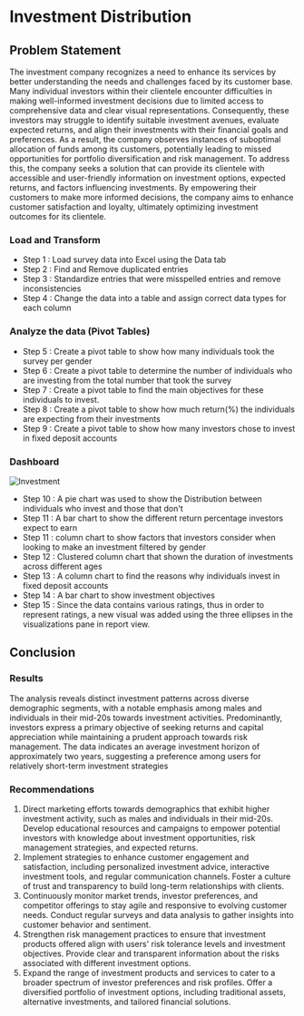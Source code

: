 #    Investment Distribution

## Problem Statement

The investment company recognizes a need to enhance its services by better understanding the needs and challenges faced by its customer base. Many individual investors within their clientele encounter difficulties in making well-informed investment decisions due to limited access to comprehensive data and clear visual representations. Consequently, these investors may struggle to identify suitable investment avenues, evaluate expected returns, and align their investments with their financial goals and preferences. As a result, the company observes instances of suboptimal allocation of funds among its customers, potentially leading to missed opportunities for portfolio diversification and risk management. To address this, the company seeks a solution that can provide its clientele with accessible and user-friendly information on investment options, expected returns, and factors influencing investments. By empowering their customers to make more informed decisions, the company aims to enhance customer satisfaction and loyalty, ultimately optimizing investment outcomes for its clientele.


### Load and Transform 

- Step 1 : Load survey data into Excel using the Data tab
- Step 2 : Find and Remove duplicated entries 
- Step 3 : Standardize entries that were misspelled entries and remove inconsistencies
- Step 4 : Change the data into a table and assign correct data types for each column

### Analyze the data (Pivot Tables)

- Step 5 : Create a pivot table to show how many individuals took the survey per gender
- Step 6 : Create a pivot table to determine the number of individuals who are investing from the total number that took the survey
- Step 7 : Create a pivot table to find the main objectives for these individuals to invest.
- Step 8 : Create a pivot table to show how much return(%) the individuals are expecting from their investments
- Step 9 : Create a pivot table to show how many investors chose to invest in fixed deposit accounts

### Dashboard

![Investment](https://github.com/KelvinMaroba/InvestmentDistribution-Excel-/assets/133264502/f29d6054-3673-4d2e-9975-69a4ca1e78bc)

- Step 10 : A pie chart was used to show the Distribution between individuals who invest and those that don't
- Step 11 : A bar chart to show the different return percentage investors expect to earn
- Step 11 : column chart to show factors that investors consider when looking to make an investment filtered by gender
- Step 12 :  Clustered column chart that shown the duration of investments across different ages 
- Step 13 : A column chart to find the reasons why individuals invest in fixed deposit accounts
- Step 14 : A bar chart to show investment objectives
- Step 15 : Since the data contains various ratings, thus in order to represent ratings, a new visual was added using the three ellipses in the visualizations pane in report view. 

## Conclusion
### Results

The analysis reveals distinct investment patterns across diverse demographic segments, with a notable emphasis among males and individuals in their mid-20s towards investment activities. Predominantly, investors express a primary objective of seeking returns and capital appreciation while maintaining a prudent approach towards risk management. The data indicates an average investment horizon of approximately two years, suggesting a preference among users for relatively short-term investment strategies

### Recommendations

1. Direct marketing efforts towards demographics that exhibit higher investment activity, such as males and individuals in their mid-20s. Develop educational resources and campaigns to empower potential investors with knowledge about investment opportunities, risk management strategies, and expected returns.
2. Implement strategies to enhance customer engagement and satisfaction, including personalized investment advice, interactive investment tools, and regular communication channels. Foster a culture of trust and transparency to build long-term relationships with clients.
3. Continuously monitor market trends, investor preferences, and competitor offerings to stay agile and responsive to evolving customer needs. Conduct regular surveys and data analysis to gather insights into customer behavior and sentiment.
4. Strengthen risk management practices to ensure that investment products offered align with users' risk tolerance levels and investment objectives. Provide clear and transparent information about the risks associated with different investment options.
5. Expand the range of investment products and services to cater to a broader spectrum of investor preferences and risk profiles. Offer a diversified portfolio of investment options, including traditional assets, alternative investments, and tailored financial solutions.

